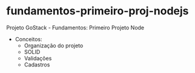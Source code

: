 # fundamentos-primeiro-proj-nodejs

Projeto GoStack - Fundamentos: Primeiro Projeto Node
- Conceitos:
   - Organização do projeto
   - SOLID
   - Validações
   - Cadastros
